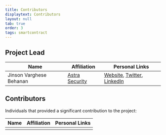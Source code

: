 ```yaml
---
title: Contributors
displaytext: Contributors
layout: null
tab: true
order: 3
tags: smartcontract
---
```


## Project Lead

| Name | Affiliation | Personal Links |
| --- | --- | --- |
| Jinson Varghese Behanan | [Astra Security](https://www.getastra.com) | [Website](https://www.jinsonvarghese.com), [Twitter](https://twitter.com/JinsonCyberSec), [LinkedIn](https://www.linkedin.com/in/JinsonVarghese/) |

## Contributors

Individuals that provided a significant contribution to the project:

| Name | Affiliation | Personal Links |
| --- | --- | --- |
|  |  |  |
